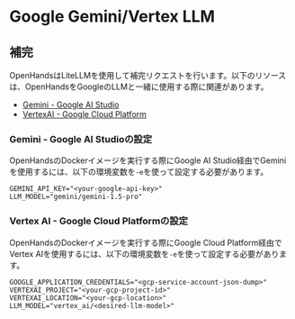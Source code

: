 # Google Gemini/Vertex LLM

## 補完

OpenHandsはLiteLLMを使用して補完リクエストを行います。以下のリソースは、OpenHandsをGoogleのLLMと一緒に使用する際に関連があります。

- [Gemini - Google AI Studio](https://docs.litellm.ai/docs/providers/gemini)
- [VertexAI - Google Cloud Platform](https://docs.litellm.ai/docs/providers/vertex)

### Gemini - Google AI Studioの設定

OpenHandsのDockerイメージを実行する際にGoogle AI Studio経由でGeminiを使用するには、以下の環境変数を`-e`を使って設定する必要があります。

```
GEMINI_API_KEY="<your-google-api-key>"
LLM_MODEL="gemini/gemini-1.5-pro"
```

### Vertex AI - Google Cloud Platformの設定

OpenHandsのDockerイメージを実行する際にGoogle Cloud Platform経由でVertex AIを使用するには、以下の環境変数を`-e`を使って設定する必要があります。

```
GOOGLE_APPLICATION_CREDENTIALS="<gcp-service-account-json-dump>"
VERTEXAI_PROJECT="<your-gcp-project-id>"
VERTEXAI_LOCATION="<your-gcp-location>"
LLM_MODEL="vertex_ai/<desired-llm-model>"
```
